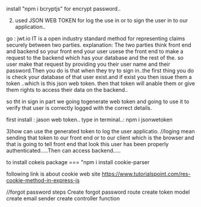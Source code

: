install "npm i bcryptjs" for encrypt password..


2) used JSON WEB TOKEN for log the use in or to sign the  user in to our application..

go : jwt.io
IT is a open industry standard method for representing claims securely between two parties.
explanation: The two parties think front end and backend so your front end your user usese the front end to make a request to the  backend which has your database and the rest of the. so user make that request by providing you their user name and their password.Then you do is that when they try to sign in..the first thing you  do is check your database of that user exist.and if exist you then issue them a token ..which is this json web token.
then that token will anable them or give them rights to access their data on the backend..

so tht in sign in part we going togenerate web token and going to use it to verify that user is correctly logged with the correct details.

first install : jason web token..
type in terminal..: npm i jsonwetoken 


3)how can use the generated token to log the user applicatio.
//loging mean sending that token to our front end or to our client which is the browser and that is going to tell front end that look this user has been properly authenticated.....Then can access backend.....

to install cokeis package === "npm i install cookie-parser

following link is about cookie web site
https://www.tutorialspoint.com/res-cookie-method-in-express-js


  


  //forgot password steps
  Create forgot password route
  create token model
  create email sender
  create controller function



